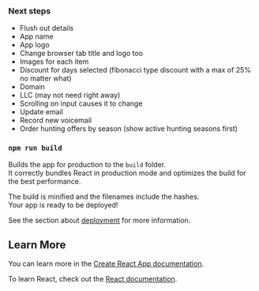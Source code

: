 ### Next steps

- Flush out details
- App name
- App logo
- Change browser tab title and logo too
- Images for each item
- Discount for days selected (fibonacci type discount with a max of 25% no matter what)
- Domain
- LLC (may not need right away)
- Scrolling on input causes it to change 
- Update email
- Record new voicemail 
- Order hunting offers by season (show active hunting seasons first)


### `npm run build`

Builds the app for production to the `build` folder.\
It correctly bundles React in production mode and optimizes the build for the best performance.

The build is minified and the filenames include the hashes.\
Your app is ready to be deployed!

See the section about [deployment](https://facebook.github.io/create-react-app/docs/deployment) for more information.

## Learn More

You can learn more in the [Create React App documentation](https://facebook.github.io/create-react-app/docs/getting-started).

To learn React, check out the [React documentation](https://reactjs.org/).
